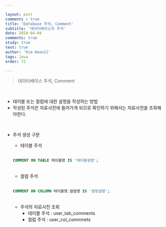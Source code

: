 ```yaml
---

layout: post
comments : true
title: 'Database 주석, Comment'
subtitle: '데이터베이스의 주석'
date: 2020-04-04
comments: true
study: true
text: true
author: 'Kim Heonil'
tags: Java
order: 72

---
```


> 데이터베이스 주석, Comment

<br>

- 테이블 또는 컬럼에 대한 설명을 작성하는 방법
- 작성된 주석은 자료사전에 들어가게 되므로 확인하기 위해서는 자료사전을 조회해야한다.

<br>

- 주석 생성 구문

  - 테이블 주석

  <br>

  ```sql
  COMMENT ON TABLE 테이블명 IS '테이블설명';
  ```

  <br>

  - 컬럼 주석

  <br>

  ```sql
  COMMENT ON COLUMN 테이블명.컬럼명 IS '컬럼설명';
  ```

  <br>

  - 주석의 자료사전 조회
    - 테이블 주석 : user_tab_comments
    - 컬럼 주석 : user_col_commnets

<br><br>
